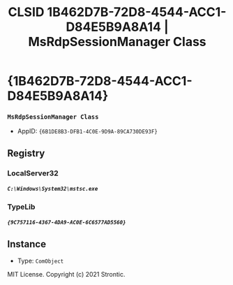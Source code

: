 ﻿---
title: "CLSID 1B462D7B-72D8-4544-ACC1-D84E5B9A8A14 | MsRdpSessionManager Class"
excerpt: What is COM-Object CLSID 1B462D7B-72D8-4544-ACC1-D84E5B9A8A14?
---

# {1B462D7B-72D8-4544-ACC1-D84E5B9A8A14}

### `MsRdpSessionManager Class`
* AppID: `{6B1DE8B3-DFB1-4C0E-9D9A-89CA730DE93F}`

## Registry


### LocalServer32

##### `C:\Windows\System32\mstsc.exe`

### TypeLib

##### `{9C757116-4367-4DA9-AC0E-6C6577AD5560}`

## Instance

* Type: `ComObject`

MIT License. Copyright (c) 2021 Strontic.


